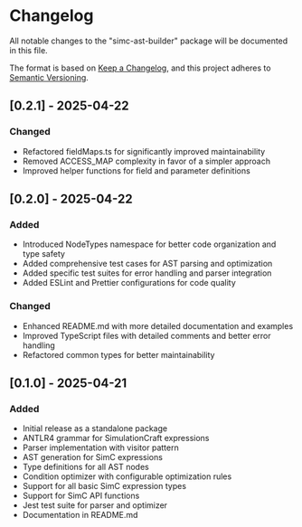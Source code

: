 # Changelog

All notable changes to the "simc-ast-builder" package will be documented in this file.

The format is based on [Keep a Changelog](https://keepachangelog.com/en/1.0.0/),
and this project adheres to [Semantic Versioning](https://semver.org/spec/v2.0.0.html).

## [0.2.1] - 2025-04-22

### Changed

- Refactored fieldMaps.ts for significantly improved maintainability
- Removed ACCESS_MAP complexity in favor of a simpler approach
- Improved helper functions for field and parameter definitions

## [0.2.0] - 2025-04-22

### Added

- Introduced NodeTypes namespace for better code organization and type safety
- Added comprehensive test cases for AST parsing and optimization
- Added specific test suites for error handling and parser integration
- Added ESLint and Prettier configurations for code quality

### Changed

- Enhanced README.md with more detailed documentation and examples
- Improved TypeScript files with detailed comments and better error handling
- Refactored common types for better maintainability

## [0.1.0] - 2025-04-21

### Added

- Initial release as a standalone package
- ANTLR4 grammar for SimulationCraft expressions
- Parser implementation with visitor pattern
- AST generation for SimC expressions
- Type definitions for all AST nodes
- Condition optimizer with configurable optimization rules
- Support for all basic SimC expression types
- Support for SimC API functions
- Jest test suite for parser and optimizer
- Documentation in README.md
